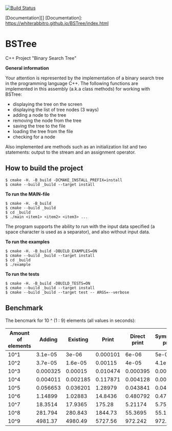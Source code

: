 [![Build Status](https://travis-ci.org/WhiteRabbitRo/BSTree.svg?branch=master)](https://travis-ci.org/WhiteRabbitRo/BSTree)

[Documentation][]
[Documentation]: https://whiterabbitro.github.io/BSTree/index.html

# BSTree
C++ Project "Binary Search Tree"

**General information**

Your attention is represented by the implementation of a binary search tree in the programming language C++. The following functions are implemented in this assembly (a.k.a class methods) for working with BSTree: 

- displaying the tree on the screen
- displaying the list of tree nodes (3 ways)
- adding a node to the tree
- removing the node from the tree 
- saving the tree to the file
- loading the tree from the file
- checking for a node

Also implemented are methods such as an initialization list and two statements: output to the stream and an assignment operator.

## How to build the project

```ShellSession
$ cmake -H. -B_build -DCMAKE_INSTALL_PREFIX=install
$ cmake --build _build --target install
```

**To run the MAIN-file**

```ShellSession
$ cmake -H. -B_build
$ cmake --build _build
$ cd _build
$ ./main <item1> <item2> <item3> ...
```

The program supports the ability to run with the input data specified (a space character is used as a separator), and also without input data.

**To run the examples**

```ShellSession
$ cmake -H. -B_build -DBUILD_EXAMPLES=ON
$ cmake --build _build --target install
$ cd _build
$ ./example
```

**To run the tests**

```ShellSession
$ cmake -H. -B_build -DBUILD_TESTS=ON
$ cmake --build _build --target install
$ cmake --build _build --target test -- ARGS=--verbose
```

## Benchmark

The bencmark for 10 ^ (1 : 9) elements (all values in seconds):


|Amount of elements|Adding|Existing|Print|Direct print|Symmetric print|Reverse print|Saving|Loading|Removing|
|---|---|---|---|---|---|---|---|---|---|
|10^1|3.1e-05|3e-06|0.000101|6e-06|5e-06|6e-06|0.000295|0.000178|4e-06|
|10^2|3.7e-05|1.6e-05|0.00115|4e-05|4.1e-05|4e-05|3.9e-05|9.2e-05|1e-05|
|10^3|0.000325|0.00015|0.010474|0.000395|0.000422|0.000391|4.7e-05|0.000188|8.9e-05|
|10^4|0.004011|0.002185|0.117871|0.004128|0.003968|0.003914|3.7e-05|0.001117|0.00073|
|10^5|0.056653|0.036201|1.28979|0.043841|0.047062|0.045696|3.1e-05|0.018395|0.007436|
|10^6|1.14899|1.02883|14.8436|0.480792|0.479679|0.47861|7e-05|0.291747|0.071457|
|10^7|18.3514|17.9365|175.28|5.21174|5.75037|5.26387|5e-05|4.24086|0.740487|
|10^8|281.794|280.843|1844.73|55.3695|55.1324|55.0423|4.3e-05|55.8803|7.17556|
|10^9|4981.37|4980.49|5727.56|972.242|972.115|972.007|5.7e-05|973.196|74.3658|

